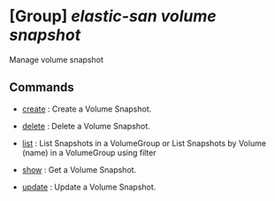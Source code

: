 # [Group] _elastic-san volume snapshot_

Manage volume snapshot

## Commands

- [create](/Commands/elastic-san/volume/snapshot/_create.md)
: Create a Volume Snapshot.

- [delete](/Commands/elastic-san/volume/snapshot/_delete.md)
: Delete a Volume Snapshot.

- [list](/Commands/elastic-san/volume/snapshot/_list.md)
: List Snapshots in a VolumeGroup or List Snapshots by Volume (name) in a VolumeGroup using filter

- [show](/Commands/elastic-san/volume/snapshot/_show.md)
: Get a Volume Snapshot.

- [update](/Commands/elastic-san/volume/snapshot/_update.md)
: Update a Volume Snapshot.
